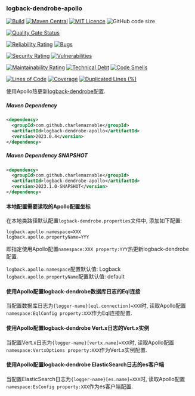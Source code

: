 ### logback-dendrobe-apollo

[![Build](https://github.com/CharLemAznable/logback-dendrobe-apollo/actions/workflows/build.yml/badge.svg)](https://github.com/CharLemAznable/logback-dendrobe-apollo/actions/workflows/build.yml)
[![Maven Central](https://maven-badges.herokuapp.com/maven-central/com.github.charlemaznable/logback-dendrobe-apollo/badge.svg)](https://maven-badges.herokuapp.com/maven-central/com.github.charlemaznable/logback-dendrobe-apollo/)
[![MIT Licence](https://badges.frapsoft.com/os/mit/mit.svg?v=103)](https://opensource.org/licenses/mit-license.php)
![GitHub code size](https://img.shields.io/github/languages/code-size/CharLemAznable/logback-dendrobe-apollo)

[![Quality Gate Status](https://sonarcloud.io/api/project_badges/measure?project=CharLemAznable_logback-dendrobe-apollo&metric=alert_status)](https://sonarcloud.io/dashboard?id=CharLemAznable_logback-dendrobe-apollo)

[![Reliability Rating](https://sonarcloud.io/api/project_badges/measure?project=CharLemAznable_logback-dendrobe-apollo&metric=reliability_rating)](https://sonarcloud.io/dashboard?id=CharLemAznable_logback-dendrobe-apollo)
[![Bugs](https://sonarcloud.io/api/project_badges/measure?project=CharLemAznable_logback-dendrobe-apollo&metric=bugs)](https://sonarcloud.io/dashboard?id=CharLemAznable_logback-dendrobe-apollo)

[![Security Rating](https://sonarcloud.io/api/project_badges/measure?project=CharLemAznable_logback-dendrobe-apollo&metric=security_rating)](https://sonarcloud.io/dashboard?id=CharLemAznable_logback-dendrobe-apollo)
[![Vulnerabilities](https://sonarcloud.io/api/project_badges/measure?project=CharLemAznable_logback-dendrobe-apollo&metric=vulnerabilities)](https://sonarcloud.io/dashboard?id=CharLemAznable_logback-dendrobe-apollo)

[![Maintainability Rating](https://sonarcloud.io/api/project_badges/measure?project=CharLemAznable_logback-dendrobe-apollo&metric=sqale_rating)](https://sonarcloud.io/dashboard?id=CharLemAznable_logback-dendrobe-apollo)
[![Technical Debt](https://sonarcloud.io/api/project_badges/measure?project=CharLemAznable_logback-dendrobe-apollo&metric=sqale_index)](https://sonarcloud.io/dashboard?id=CharLemAznable_logback-dendrobe-apollo)
[![Code Smells](https://sonarcloud.io/api/project_badges/measure?project=CharLemAznable_logback-dendrobe-apollo&metric=code_smells)](https://sonarcloud.io/dashboard?id=CharLemAznable_logback-dendrobe-apollo)

[![Lines of Code](https://sonarcloud.io/api/project_badges/measure?project=CharLemAznable_logback-dendrobe-apollo&metric=ncloc)](https://sonarcloud.io/dashboard?id=CharLemAznable_logback-dendrobe-apollo)
[![Coverage](https://sonarcloud.io/api/project_badges/measure?project=CharLemAznable_logback-dendrobe-apollo&metric=coverage)](https://sonarcloud.io/dashboard?id=CharLemAznable_logback-dendrobe-apollo)
[![Duplicated Lines (%)](https://sonarcloud.io/api/project_badges/measure?project=CharLemAznable_logback-dendrobe-apollo&metric=duplicated_lines_density)](https://sonarcloud.io/dashboard?id=CharLemAznable_logback-dendrobe-apollo)

使用Apollo热更新[logback-dendrobe](https://github.com/CharLemAznable/logback-dendrobe)配置.

##### Maven Dependency

```xml
<dependency>
  <groupId>com.github.charlemaznable</groupId>
  <artifactId>logback-dendrobe-apollo</artifactId>
  <version>2023.0.4</version>
</dependency>
```

##### Maven Dependency SNAPSHOT

```xml
<dependency>
  <groupId>com.github.charlemaznable</groupId>
  <artifactId>logback-dendrobe-apollo</artifactId>
  <version>2023.1.0-SNAPSHOT</version>
</dependency>
```

#### 本地配置需要读取的Apollo配置坐标

在本地类路径默认配置```logback-dendrobe.properties```文件中, 添加如下配置:

```
logback.apollo.namespace=XXX
logback.apollo.propertyName=YYY
```

即指定使用Apollo配置```namespace:XXX property:YYY```热更新logback-dendrobe配置.

```logback.apollo.namespace```配置默认值: Logback
```logback.apollo.propertyName```配置默认值: default

#### 使用Apollo配置logback-dendrobe数据库日志的Eql连接

当配置数据库日志为```{logger-name}[eql.connection]=XXX```时, 读取Apollo配置```namespace:EqlConfig property:XXX```作为Eql连接配置.

#### 使用Apollo配置logback-dendrobe Vert.x日志的Vert.x实例

当配置Vert.x日志为```{logger-name}[vertx.name]=XXX```时, 读取Apollo配置```namespace:VertxOptions property:XXX```作为Vert.x实例配置.

#### 使用Apollo配置logback-dendrobe ElasticSearch日志的es客户端

当配置ElasticSearch日志为```{logger-name}[es.name]=XXX```时, 读取Apollo配置```namespace:EsConfig property:XXX```作为es客户端配置.
